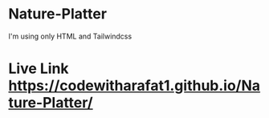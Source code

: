 # Nature-Platter
I'm using only HTML and Tailwindcss 
# Live Link https://codewitharafat1.github.io/Nature-Platter/
